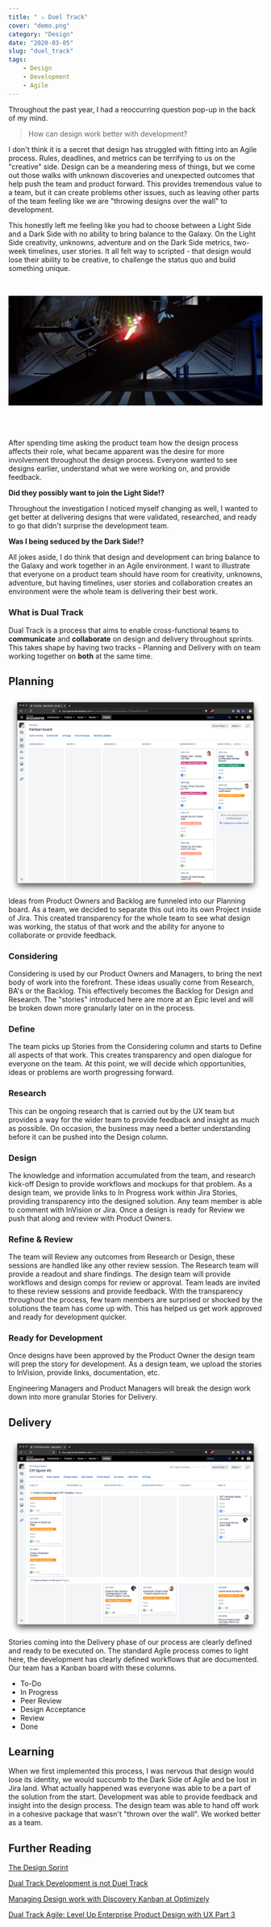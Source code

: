 ```yaml
---
title: " ⚔️ Duel Track"
cover: "demo.png"
category: "Design"
date: "2020-03-05"
slug: "duel_track"
tags:
    - Design
    - Development
    - Agile
---
```

Throughout the past year, I had a reoccurring question pop-up in the back of my mind. 

> How can design work better with development?

I don't think it is a secret that design has struggled with fitting into an Agile process. Rules, deadlines, and metrics can be terrifying to us on the "creative" side. Design can be a meandering mess of things, but we come out those walks with unknown discoveries and unexpected outcomes that help push the team and product forward. This provides tremendous value to a team, but it can create problems other issues, such as leaving other parts of the team feeling like we are "throwing designs over the wall" to development. 

This honestly left me feeling like you had to choose between a Light Side and a Dark Side with no ability to bring balance to the Galaxy. On the Light Side creativity, unknowns, adventure and on the Dark Side metrics, two-week timelines, user stories. It all felt way to scripted - that design would lose their ability to be creative, to challenge the status quo and build something unique. 

<img src="./img/duel-track/dt-giphy.gif" alt="Light-saber duel." style="width:800px; padding-top: 32px; padding-bottom: 48px;"/>


After spending time asking the product team how the design process affects their role, what became apparent was the desire for more involvement throughout the design process. Everyone wanted to see designs earlier, understand what we were working on, and provide feedback. 

**Did they possibly want to join the Light Side!?**

Throughout the investigation I noticed myself changing as well, I wanted to get better at delivering designs that were validated, researched, and ready to go that didn't surprise the development team. 

**Was I being seduced by the Dark Side!?**

All jokes aside, I do think that design and development can bring balance to the Galaxy and work together in an Agile environment. I want to illustrate that everyone on a product team should have room for creativity, unknowns, adventure, but having timelines, user stories and collaboration creates an environment were the whole team is delivering their best work. 

### What is Dual Track
Dual Track is a process that aims to enable cross-functional teams to **communicate** and **collaborate** on design and delivery throughout sprints. This takes shape by having two tracks - Planning and Delivery with on team working together on **both** at the same time. 

## Planning
![Planning Board in Jira](./img/duel-track/dt-planning.png)
Ideas from Product Owners and Backlog are funneled into our Planning board. As a team, we decided to separate this out into its own Project inside of Jira. This created transparency for the whole team to see what design was working, the status of that work and the ability for anyone to collaborate or provide feedback. 

### Considering
Considering is used by our Product Owners and Managers, to bring the next body of work into the forefront. These ideas usually come from Research, BA's or the Backlog. This effectively becomes the Backlog for Design and Research. The "stories" introduced here are more at an Epic level and will be broken down more granularly later on in the process. 

### Define
The team picks up Stories from the Considering column and starts to Define all aspects of that work. This creates transparency and open dialogue for everyone on the team. At this point, we will decide which opportunities, ideas or problems are worth progressing forward. 

### Research
This can be ongoing research that is carried out by the UX team but provides a way for the wider team to provide feedback and insight as much as possible. On occasion, the business may need a better understanding before it can be pushed into the Design column.

### Design
The knowledge and information accumulated from the team, and research kick-off Design to provide workflows and mockups for that problem. As a design team, we provide links to In Progress work within Jira Stories, providing transparency into the designed solution. Any team member is able to comment with InVision or Jira. Once a design is ready for Review we push that along and review with Product Owners.

### Refine & Review
The team will Review any outcomes from Research or Design, these sessions are handled like any other review session. The Research team will provide a readout and share findings. The design team will provide workflows and design comps for review or approval. Team leads are invited to these review sessions and provide feedback. With the transparency throughout the process, few team members are surprised or shocked by the solutions the team has come up with. This has helped us get work approved and ready for development quicker. 

### Ready for Development
Once designs have been approved by the Product Owner the design team will prep the story for development. As a design team, we upload the stories to InVision, provide links, documentation, etc. 

Engineering Managers and Product Managers will break the design work down into more granular Stories for Delivery. 

## Delivery
![Delivery Board in Jira](./img/duel-track/dt-delivery.png)
Stories coming into the Delivery phase of our process are clearly defined and ready to be executed on. The standard Agile process comes to light here, the development has clearly defined workflows that are documented. Our team has a Kanban board with these columns. 

- To-Do
- In Progress
- Peer Review
- Design Acceptance
- Review
- Done


## Learning
When we first implemented this process, I was nervous that design would lose its identity, we would succumb to the Dark Side of Agile and be lost in Jira land. What actually happened was everyone was able to be a part of the solution from the start. Development was able to provide feedback and insight into the design process. The design team was able to hand off work in a cohesive package that wasn't "thrown over the wall". We worked better as a team. 

## Further Reading
<a href="https://www.gv.com/sprint/" target="_blank">The Design Sprint</a>

<a href="https://www.jpattonassociates.com/dual-track-development/" target="_blank">Dual Track Development is not Duel Track</a>

<a href="https://medium.com/design-optimizely/managing-design-work-with-discovery-kanban-at-optimizely-9918e7959be5" target="_blank">Managing Design work with Discovery Kanban at Optimizely</a>

<a href="https://medium.com/@dannyvigil/dual-track-agile-level-up-enterprise-product-design-with-ux-part-3-25cafc1d6aa5" target="_blank">Dual Track Agile: Level Up Enterprise Product Design with UX Part 3</a>